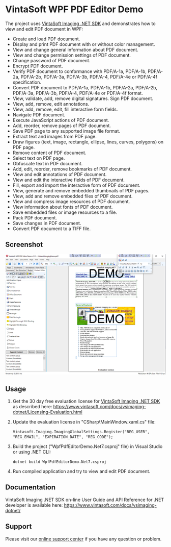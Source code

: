 # VintaSoft WPF PDF Editor Demo

The project uses <a href="https://www.vintasoft.com/vsimaging-dotnet-index.html">VintaSoft Imaging .NET SDK</a> and demonstrates how to view and edit PDF document in WPF:
* Create and load PDF document.
* Display and print PDF document with or without color management.
* View and change general information about PDF document.
* View and change permission settings of PDF document.
* Change password of PDF document.
* Encrypt PDF document.
* Verify PDF document to conformance with PDF/A-1a, PDF/A-1b, PDF/A-2a, PDF/A-2b, PDF/A-3a, PDF/A-3b, PDF/A-4, PDF/A-4e or PDF/A-4f specification.
* Convert PDF document to PDF/A-1a, PDF/A-1b, PDF/A-2a, PDF/A-2b, PDF/A-3a, PDF/A-3b, PDF/A-4, PDF/A-4e or PDF/A-4f format.
* View, validate, add, remove digital signatures. Sign PDF document.
* View, add, remove, edit annotations.
* View, add, remove, edit, fill interactive form fields.
* Navigate PDF document.
* Execute JavaScript actions of PDF document.
* Add, reorder, remove pages of PDF document.
* Save PDF page to any supported image file format.
* Extract text and images from PDF page.
* Draw figures (text, image, rectangle, ellipse, lines, curves, polygons) on PDF page.
* Remove content of PDF document.
* Select text on PDF page.
* Obfuscate text in PDF document.
* Add, edit, reorder, remove bookmarks of PDF document.
* View and edit annotations of PDF document.
* View and edit the interactive fields of PDF document.
* Fill, export and import the interactive form of PDF document.
* View, generate and remove embedded thumbnails of PDF pages.
* View, add and remove embedded files of PDF document.
* View and compress image resources of PDF document.
* View information about fonts of PDF document.
* Save embedded files or image resources to a file.
* Pack PDF document.
* Save changes in PDF document.
* Convert PDF document to a TIFF file.


## Screenshot
<img src="vintasoft-wpf-pdf-editor-demo.png" alt="VintaSoft WPF PDF Editor Demo">


## Usage
1. Get the 30 day free evaluation license for <a href="https://www.vintasoft.com/vsimaging-dotnet-index.html" target="_blank">VintaSoft Imaging .NET SDK</a> as described here: <a href="https://www.vintasoft.com/docs/vsimaging-dotnet/Licensing-Evaluation.html" target="_blank">https://www.vintasoft.com/docs/vsimaging-dotnet/Licensing-Evaluation.html</a>

2. Update the evaluation license in "CSharp\MainWindow.xaml.cs" file:
   ```
   Vintasoft.Imaging.ImagingGlobalSettings.Register("REG_USER", "REG_EMAIL", "EXPIRATION_DATE", "REG_CODE");
   ```

3. Build the project ("WpfPdfEditorDemo.Net7.csproj" file) in Visual Studio or using .NET CLI:
   ```
   dotnet build WpfPdfEditorDemo.Net7.csproj
   ```

4. Run compiled application and try to view and edit PDF document.


## Documentation
VintaSoft Imaging .NET SDK on-line User Guide and API Reference for .NET developer is available here: https://www.vintasoft.com/docs/vsimaging-dotnet/


## Support
Please visit our <a href="https://myaccount.vintasoft.com/">online support center</a> if you have any question or problem.
